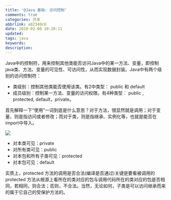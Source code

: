 ```yaml
---
title: '@Java 基础: 访问控制'
comments: true
categories: 开发
abbrlink: a82340c6
date: 2018-02-08 10:20:11
updated:
tags: java
keywords:
description:
---
```


Java中的控制符，用来控制其他类能否访问Java中的某一方法、变量，即控制java类、方法、变量的可见性、可访问性，从而实现数据封装。Java中有两个级别的访问控制符：

- 类级别：控制其他类能否使用该类。有2中类型： public  和 default
- 成员级别：控制某一方法、变量的访问权限。有4种类型： public , protected, default，private。

首先解释一下“使用”一词到底是什么意思？对于方法，很显然就是调用；对于变量，则是指访问或者修改；而对于类，则是指继承、实例化等，也就是能否在import中导入。

![](http://ipic-markdown.oss-cn-shanghai.aliyuncs.com/blog/2018-01-11-120728.png)

- 对本类可见：private
- 对所有类可见：public
- 对本包和所有子类可见：protected
- 对本包可见：default

实质上，protected 方法的调用是否合法(编译是否通过)关键是要看被调用的 protected 方法从根源上看所在的类对应的包与调用代码所在的类对应的包是否相同，若相同，则合法；否则，不合法。当然，无论如何，子类是可以访问继承而来的属于它自己的受保护方法的。


